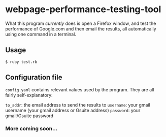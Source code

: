 # webpage-performance-testing-tool

What this program *currently* does is open a Firefox window, and test the performance of Google.com and then email the results, all automatically using one command in a terminal.

## Usage

`$ ruby test.rb`

## Configuration file

`config.yaml` contains relevant values used by the program. They are all fairly self-explanatory:

`to_addr`: the email address to send the results to
`username`: your gmail username (your gmail address or Gsuite address)
`password`: your gmail/Gsuite password

### More coming soon...
